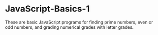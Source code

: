  # JavaScript-Basics-1
 These are basic JavaScript programs for finding prime numbers, even or odd numbers, and grading numerical grades with letter grades.
